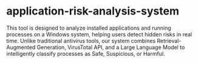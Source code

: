 # application-risk-analysis-system
This tool is designed to analyze installed applications and running processes on a Windows system, helping users detect hidden risks in real time. Unlike traditional antivirus tools, our system combines Retrieval-Augmented Generation, VirusTotal API, and a Large Language Model to intelligently classify processes as Safe, Suspicious, or Harmful. 
